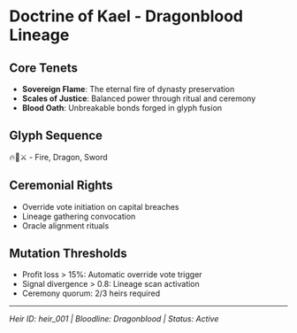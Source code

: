 # Doctrine of Kael - Dragonblood Lineage

## Core Tenets
- **Sovereign Flame**: The eternal fire of dynasty preservation
- **Scales of Justice**: Balanced power through ritual and ceremony
- **Blood Oath**: Unbreakable bonds forged in glyph fusion

## Glyph Sequence
🔥🐉⚔️ - Fire, Dragon, Sword

## Ceremonial Rights
- Override vote initiation on capital breaches
- Lineage gathering convocation
- Oracle alignment rituals

## Mutation Thresholds
- Profit loss > 15%: Automatic override vote trigger
- Signal divergence > 0.8: Lineage scan activation
- Ceremony quorum: 2/3 heirs required

---
*Heir ID: heir_001 | Bloodline: Dragonblood | Status: Active*
